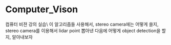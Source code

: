 # Computer_Vison
컴퓨터 비젼 강의 실습\\
이 알고리즘들 사용해서, stereo camera에는 어떻게 쓸지, stereo camera를 이용해서 lidar point 뽑아낸 다음에 어떻게 object detection을 할지, 알아내보자
